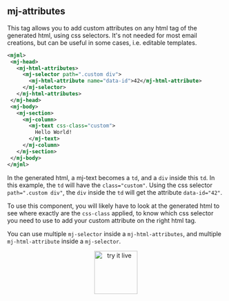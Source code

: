 ## mj-attributes

This tag allows you to add custom attributes on any html tag of the generated html, using css selectors.
It's not needed for most email creations, but can be useful in some cases, i.e. editable templates.

 ```xml
<mjml>
  <mj-head>
    <mj-html-attributes>
      <mj-selector path=".custom div">
        <mj-html-attribute name="data-id">42</mj-html-attribute>
      </mj-selector>
    </mj-html-attributes>
  </mj-head>
  <mj-body>
    <mj-section>
      <mj-column>
        <mj-text css-class="custom">
          Hello World!
        </mj-text>
      </mj-column>
    </mj-section>
  </mj-body>
</mjml>
 ```

In the generated html, a mj-text becomes a `td`, and a `div` inside this `td`. In this example, the `td` will have the `class="custom"`. Using the css selector `path=".custom div"`, the `div` inside the `td` will get the attribute `data-id="42"`.

To use this component, you will likely have to look at the generated html to see where exactly are the `css-class` applied, to know which css selector you need to use to add your custom attribute on the right html tag.

You can use multiple `mj-selector` inside a `mj-html-attributes`, and multiple `mj-html-attribute` inside a `mj-selector`.
  

<p align="center">
  <a href="https://mjml.io/try-it-live/components/head-html-attributes">
    <img width="100px" src="https://mjml.io/assets/img/svg/TRYITLIVE.svg" alt="try it live" />
  </a>
</p>
